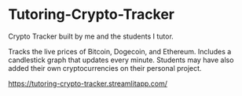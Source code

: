 # Tutoring-Crypto-Tracker
Crypto Tracker built by me and the students I tutor.

Tracks the live prices of Bitcoin, Dogecoin, and Ethereum. Includes a candlestick graph that updates every minute. Students may have also added their own cryptocurrencies on their personal project.

https://tutoring-crypto-tracker.streamlitapp.com/
